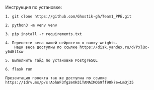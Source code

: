 Инструкция по установке: 

    1. git clone https://github.com/Ghostik-gh/Team1_PPE.git
    
    2. python3 -m venv venv
    
    3. pip install -r requirements.txt
    
    4. Перенести веса вашей нейросети в папку weights. 
        Наши веса доступны по ссылке https://disk.yandex.ru/d/PxlQc-y6dEltsw
        
    5. Выполнить гайд по установке PostgreSQL
    
    6. flask run
    
    Презентация проекта так же доступна по ссылке https://1drv.ms/p/s!AohWF3fg2eXH3iTAMAIMOS9ff90k?e=LmQj35
